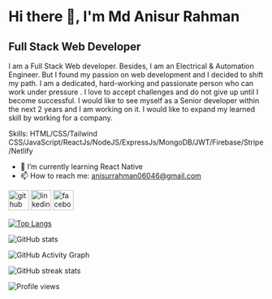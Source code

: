 # Hi there 👋, I'm Md Anisur Rahman
## Full Stack Web Developer
I am a Full Stack Web developer. Besides, I am an Electrical & Automation Engineer. But I found my passion on web development and I decided to shift my path. I am a dedicated, hard-working and passionate person who can work under pressure . I love to accept challenges and do not give up until I become successful. I would like to see myself as a Senior developer within the next 2 years and I am working on it. I would like to expand my learned skill by working for a company.

Skills: HTML/CSS/Tailwind CSS/JavaScript/ReactJs/NodeJS/ExpressJs/MongoDB/JWT/Firebase/Stripe/Netlify

- 🌱 I’m currently learning React Native 
- 📫 How to reach me: anisurrahman06046@gmail.com 


[<img src='https://cdn.jsdelivr.net/npm/simple-icons@3.0.1/icons/github.svg' alt='github' height='40'>](https://github.com/Anisurrahman06046)  [<img src='https://cdn.jsdelivr.net/npm/simple-icons@3.0.1/icons/linkedin.svg' alt='linkedin' height='40'>](https://www.linkedin.com/in/https://www.linkedin.com/in/md-anisur-rahman-0575861b2//)  [<img src='https://cdn.jsdelivr.net/npm/simple-icons@3.0.1/icons/facebook.svg' alt='facebook' height='40'>](https://www.facebook.com/https://www.facebook.com/profile.php?id=100008280541615)  

[![Top Langs](https://github-readme-stats.vercel.app/api/top-langs/?username=Anisurrahman06046)](https://github.com/anuraghazra/github-readme-stats)

![GitHub stats](https://github-readme-stats.vercel.app/api?username=Anisurrahman06046&show_icons=true&count_private=true)  

![GitHub Activity Graph](https://activity-graph.herokuapp.com/graph?username=Anisurrahman06046)  

![GitHub streak stats](https://streak-stats.demolab.com/?user=Anisurrahman06046)  

![Profile views](https://gpvc.arturio.dev/Anisurrahman06046)  
